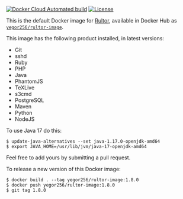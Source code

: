 [![Docker Cloud Automated build](https://img.shields.io/docker/cloud/automated/yegor256/rultor-image)](https://hub.docker.com/r/yegor256/rultor-image)
[![License](https://img.shields.io/badge/license-MIT-green.svg)](https://github.com/yegor256/total/rultor-image/master/LICENSE.txt)

This is the default Docker image for [Rultor](https://www.rultor.com), available in
Docker Hub as [`yegor256/rultor-image`](https://hub.docker.com/r/yegor256/rultor-image).

This image has the following product installed, in latest versions:

  * Git
  * sshd
  * Ruby
  * PHP
  * Java
  * PhantomJS
  * TeXLive
  * s3cmd
  * PostgreSQL
  * Maven
  * Python
  * NodeJS

To use Java 17 do this:

```
$ update-java-alternatives --set java-1.17.0-openjdk-amd64
$ export JAVA_HOME=/usr/lib/jvm/java-17-openjdk-amd64
```

Feel free to add yours by submitting a pull request.

To release a new version of this Docker image:

```
$ docker build . --tag yegor256/rultor-image:1.8.0
$ docker push yegor256/rultor-image:1.8.0
$ git tag 1.8.0
```